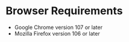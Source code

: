 # Browser Requirements

- Google Chrome version 107 or later
- Mozilla Firefox version 106 or later



